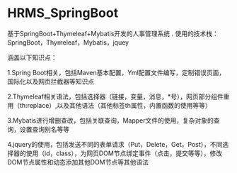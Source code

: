 # HRMS_SpringBoot
基于SpringBoot+Thymeleaf+Mybatis开发的人事管理系统
.
使用的技术栈：SpringBoot，Thymeleaf，Mybatis，jquey

涵盖以下知识点：

 1.Spring Boot相关，包括Maven基本配置，Yml配置文件编写，定制错误页面，国际化以及网页拦截器等知识点
 
 2.Thymeleaf相关语法，包括选择器（链接，变量，消息，*号），网页部分组件重用（th:replace）,以及其他语法（其他标签th属性，内置函数的使用等等）
 
 3.Mybatis进行增删查改，包括关联查询，Mapper文件的使用，复杂对象的查询，设置查询别名等等
 
 4.jquery的使用，包括发送不同的表单请求（Put，Delete，Get，Post），不同选择器的使用（id，class），为网页DOM节点绑定事件（点击，提交等等），修改DOM节点属性和动态添加其他DOM节点等其他语法
